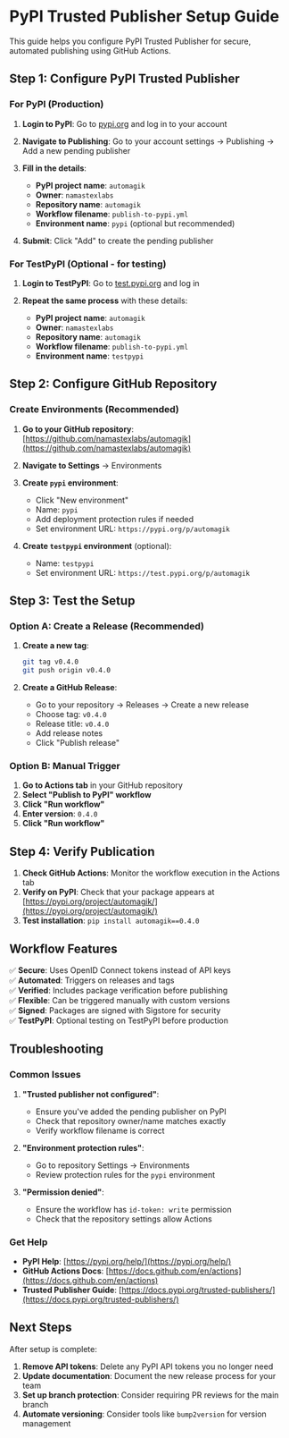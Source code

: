 # PyPI Trusted Publisher Setup Guide

This guide helps you configure PyPI Trusted Publisher for secure, automated publishing using GitHub Actions.

## Step 1: Configure PyPI Trusted Publisher

### For PyPI (Production)

1. **Login to PyPI**: Go to [pypi.org](https://pypi.org) and log in to your account

2. **Navigate to Publishing**: Go to your account settings → Publishing → Add a new pending publisher

3. **Fill in the details**:
   - **PyPI project name**: `automagik`
   - **Owner**: `namastexlabs`
   - **Repository name**: `automagik`
   - **Workflow filename**: `publish-to-pypi.yml`
   - **Environment name**: `pypi` (optional but recommended)

4. **Submit**: Click "Add" to create the pending publisher

### For TestPyPI (Optional - for testing)

1. **Login to TestPyPI**: Go to [test.pypi.org](https://test.pypi.org) and log in

2. **Repeat the same process** with these details:
   - **PyPI project name**: `automagik`
   - **Owner**: `namastexlabs`
   - **Repository name**: `automagik`
   - **Workflow filename**: `publish-to-pypi.yml`
   - **Environment name**: `testpypi`

## Step 2: Configure GitHub Repository

### Create Environments (Recommended)

1. **Go to your GitHub repository**: [https://github.com/namastexlabs/automagik](https://github.com/namastexlabs/automagik)

2. **Navigate to Settings** → Environments

3. **Create `pypi` environment**:
   - Click "New environment"
   - Name: `pypi`
   - Add deployment protection rules if needed
   - Set environment URL: `https://pypi.org/p/automagik`

4. **Create `testpypi` environment** (optional):
   - Name: `testpypi`
   - Set environment URL: `https://test.pypi.org/p/automagik`

## Step 3: Test the Setup

### Option A: Create a Release (Recommended)

1. **Create a new tag**:
   ```bash
   git tag v0.4.0
   git push origin v0.4.0
   ```

2. **Create a GitHub Release**:
   - Go to your repository → Releases → Create a new release
   - Choose tag: `v0.4.0`
   - Release title: `v0.4.0`
   - Add release notes
   - Click "Publish release"

### Option B: Manual Trigger

1. **Go to Actions tab** in your GitHub repository
2. **Select "Publish to PyPI" workflow**
3. **Click "Run workflow"**
4. **Enter version**: `0.4.0`
5. **Click "Run workflow"**

## Step 4: Verify Publication

1. **Check GitHub Actions**: Monitor the workflow execution in the Actions tab
2. **Verify on PyPI**: Check that your package appears at [https://pypi.org/project/automagik/](https://pypi.org/project/automagik/)
3. **Test installation**: `pip install automagik==0.4.0`

## Workflow Features

✅ **Secure**: Uses OpenID Connect tokens instead of API keys  
✅ **Automated**: Triggers on releases and tags  
✅ **Verified**: Includes package verification before publishing  
✅ **Flexible**: Can be triggered manually with custom versions  
✅ **Signed**: Packages are signed with Sigstore for security  
✅ **TestPyPI**: Optional testing on TestPyPI before production  

## Troubleshooting

### Common Issues

1. **"Trusted publisher not configured"**:
   - Ensure you've added the pending publisher on PyPI
   - Check that repository owner/name matches exactly
   - Verify workflow filename is correct

2. **"Environment protection rules"**:
   - Go to repository Settings → Environments
   - Review protection rules for the `pypi` environment

3. **"Permission denied"**:
   - Ensure the workflow has `id-token: write` permission
   - Check that the repository settings allow Actions

### Get Help

- **PyPI Help**: [https://pypi.org/help/](https://pypi.org/help/)
- **GitHub Actions Docs**: [https://docs.github.com/en/actions](https://docs.github.com/en/actions)
- **Trusted Publisher Guide**: [https://docs.pypi.org/trusted-publishers/](https://docs.pypi.org/trusted-publishers/)

## Next Steps

After setup is complete:

1. **Remove API tokens**: Delete any PyPI API tokens you no longer need
2. **Update documentation**: Document the new release process for your team
3. **Set up branch protection**: Consider requiring PR reviews for the main branch
4. **Automate versioning**: Consider tools like `bump2version` for version management